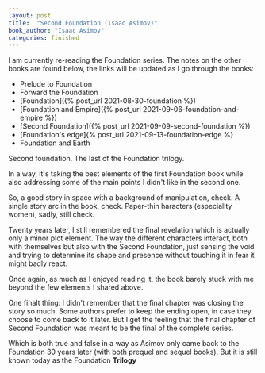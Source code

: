 ```yaml
---
layout: post
title:  "Second Foundation (Isaac Asimov)"
book_author: "Isaac Asimov"
categories: finished
---
```


I am currently re-reading the Foundation series. The notes on the other books are found below, the links will be updated as I go through the books:

- Prelude to Foundation
- Forward the Foundation
- [Foundation]({% post_url 2021-08-30-foundation %})
- [Foundation and Empire]({% post_url 2021-09-06-foundation-and-empire %})
- [Second Foundation]({% post_url 2021-09-09-second-foundation %})
- [Foundation's edge]{% post_url 2021-09-13-foundation-edge %}
- Foundation and Earth

Second foundation. The last of the Foundation trilogy.

In a way, it's taking the best elements of the first Foundation book while also addressing some of the main points I didn't like in the second one.

So, a good story in space with a background of manipulation, check. A single story arc in the book, check. Paper-thin haracters (especiallty women), sadly, still check.

Twenty years later, I still remembered the final revelation which is actually only a minor plot element. The way the different characters interact, both with themselves but also with the Second Foundation, just sensing the void and trying to determine its shape and presence without touching it in fear it might badly react.

Once again, as much as I enjoyed reading it, the book barely stuck with me beyond the few elements I shared above.

One finalt thing: I didn't remember that the final chapter was closing the story so much. Some authors prefer to keep the ending open, in case they choose to come back to it later. But I get the feeling that the final chapter of Second Foundation was meant to be the final of the complete series.

Which is both true and false in a way as Asimov only came back to the Foundation 30 years later (with both prequel and sequel books). But it is still known today as the Foundation **Trilogy**